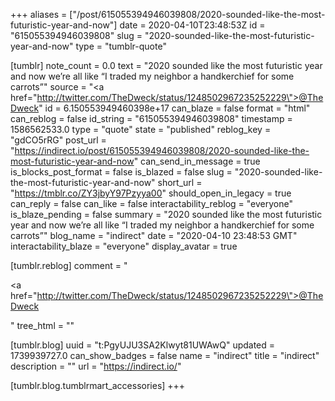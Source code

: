 +++
aliases = ["/post/615055394946039808/2020-sounded-like-the-most-futuristic-year-and-now"]
date = 2020-04-10T23:48:53Z
id = "615055394946039808"
slug = "2020-sounded-like-the-most-futuristic-year-and-now"
type = "tumblr-quote"

[tumblr]
note_count = 0.0
text = "2020 sounded like the most futuristic year and now we’re all like “I traded my neighbor a handkerchief for some carrots”"
source = "<a href=\"http://twitter.com/TheDweck/status/1248502967235252229\">@TheDweck</a>"
id = 6.150553949460398e+17
can_blaze = false
format = "html"
can_reblog = false
id_string = "615055394946039808"
timestamp = 1586562533.0
type = "quote"
state = "published"
reblog_key = "gdCO5rRG"
post_url = "https://indirect.io/post/615055394946039808/2020-sounded-like-the-most-futuristic-year-and-now"
can_send_in_message = true
is_blocks_post_format = false
is_blazed = false
slug = "2020-sounded-like-the-most-futuristic-year-and-now"
short_url = "https://tmblr.co/ZY3jbyY97Pzyya00"
should_open_in_legacy = true
can_reply = false
can_like = false
interactability_reblog = "everyone"
is_blaze_pending = false
summary = "2020 sounded like the most futuristic year and now we’re all like “I traded my neighbor a handkerchief for some carrots”"
blog_name = "indirect"
date = "2020-04-10 23:48:53 GMT"
interactability_blaze = "everyone"
display_avatar = true

[tumblr.reblog]
comment = "<p><a href=\"http://twitter.com/TheDweck/status/1248502967235252229\">@TheDweck</a></p>"
tree_html = ""

[tumblr.blog]
uuid = "t:PgyUJU3SA2Klwyt81UWAwQ"
updated = 1739939727.0
can_show_badges = false
name = "indirect"
title = "indirect"
description = ""
url = "https://indirect.io/"

[tumblr.blog.tumblrmart_accessories]
+++
